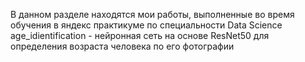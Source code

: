 В данном разделе находятся мои работы, выполненные во время обучения в яндекс практикуме по специальности Data Science
age_idientification - нейронная сеть на основе ResNet50 для определения возраста человека по его фотографии
